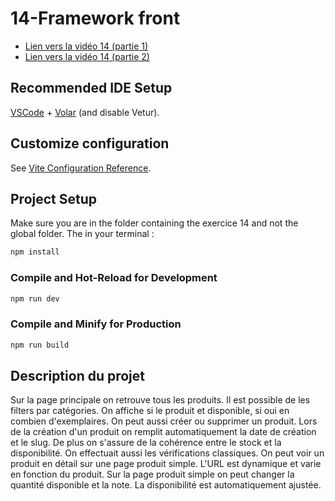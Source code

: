 # 14-Framework front

- <a href="https://youtu.be/D0lci9vSPRg" target="_blank">Lien vers la vidéo 14 (partie 1)</a>
- <a href="https://youtu.be/fPpKb3eObek" target="_blank">Lien vers la vidéo 14 (partie 2)</a>

## Recommended IDE Setup

[VSCode](https://code.visualstudio.com/) + [Volar](https://marketplace.visualstudio.com/items?itemName=Vue.volar) (and disable Vetur).

## Customize configuration

See [Vite Configuration Reference](https://vitejs.dev/config/).

## Project Setup

Make sure you are in the folder containing the exercice 14 and not the global folder. The in your terminal :

```sh
npm install
```

### Compile and Hot-Reload for Development

```sh
npm run dev
```

### Compile and Minify for Production

```sh
npm run build
```

## Description du projet 

Sur la page principale on retrouve tous les produits. Il est possible de les filters par catégories. On affiche si le produit et disponible, si oui en combien d'exemplaires. On peut aussi créer ou supprimer un produit. Lors de la création d'un produit on remplit automatiquement la date de création et le slug. De plus on s'assure de la cohérence entre le stock et la disponibilité. On effectuait aussi les vérifications classiques. On peut voir un produit en détail sur une page produit simple. L'URL est dynamique et varie en fonction du produit. Sur la page produit simple on peut changer la quantité disponible et la note. La disponibilité est automatiquement ajustée.
